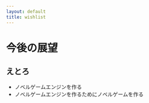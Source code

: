 ```yaml
---
layout: default
title: wishlist
---
```


# 今後の展望

## えとろ 

* ノベルゲームエンジンを作る
* ノベルゲームエンジンを作るためにノベルゲームを作る

